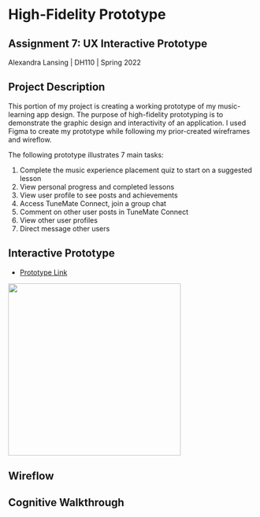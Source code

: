 # High-Fidelity Prototype

## Assignment 7: UX Interactive Prototype
Alexandra Lansing | DH110 | Spring 2022

## Project Description
This portion of my project is creating a working prototype of my music-learning app design. The purpose of high-fidelity prototyping is to demonstrate the graphic design and interactivity of an application. I used Figma to create my prototype while following my prior-created wireframes and wireflow. 

The following prototype illustrates 7 main tasks:
1. Complete the music experience placement quiz to start on a suggested lesson
2. View personal progress and completed lessons
3. View user profile to see posts and achievements
4. Access TuneMate Connect, join a group chat
5. Comment on other user posts in TuneMate Connect
6. View other user profiles
7. Direct message other users

## Interactive Prototype

   - [Prototype Link](https://www.figma.com/proto/mTNDVQ6mx5xMnPFgbBonm6/Interactive-Prototype?node-id=2%3A99&scaling=scale-down&page-id=0%3A1&starting-point-node-id=2%3A99)

<a href="https://www.figma.com/proto/mTNDVQ6mx5xMnPFgbBonm6/Interactive-Prototype?node-id=2%3A99&scaling=scale-down&page-id=0%3A1&starting-point-node-id=2%3A99">
  <img src="https://user-images.githubusercontent.com/61765607/169178796-ed5b3065-06f8-423b-a935-38b375ee093c.png" height="350px"/>
</a>

## Wireflow


## Cognitive Walkthrough
